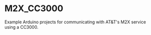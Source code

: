 M2X_CC3000
==========

Example Arduino projects for communicating with AT&amp;T's M2X service using a CC3000.
